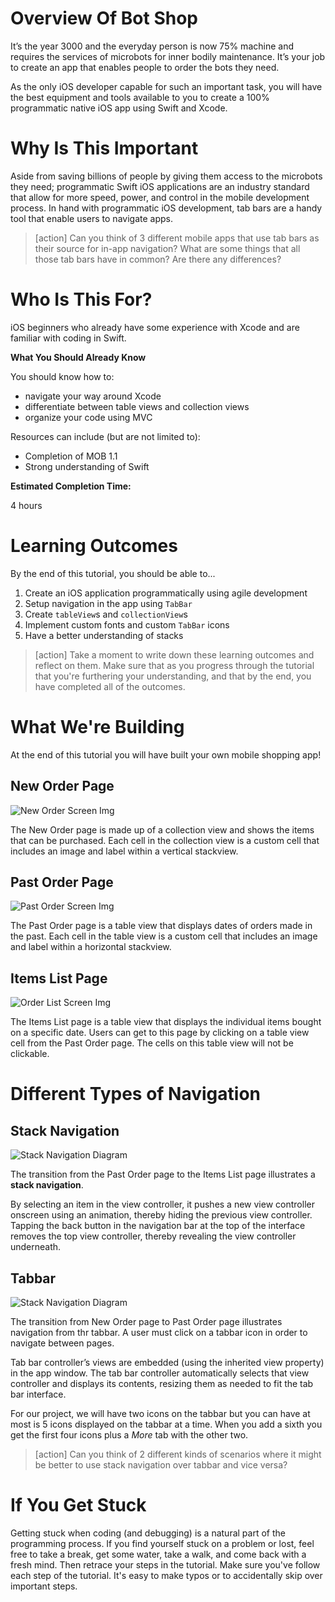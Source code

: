 # Overview Of Bot Shop

It’s the year 3000 and the everyday person is now 75% machine and requires the services of microbots for inner bodily maintenance. It’s your job to create an app that enables people to order the bots they need.

As the only iOS developer capable for such an important task, you will have the best equipment and tools available to you to create a 100% programmatic native iOS app using Swift and Xcode.

# Why Is This Important

Aside from saving billions of people by giving them access to the microbots they need; programmatic Swift iOS applications are an industry standard that allow for more speed, power, and control in the mobile development process. In hand with programmatic iOS development, tab bars are a handy tool that enable users to navigate apps.

> [action]
> Can you think of 3 different mobile apps that use tab bars as their source for in-app navigation? What are some things that all those tab bars have in common? Are there any differences?


# Who Is This For?

iOS beginners who already have some experience with Xcode and are familiar with coding in Swift.

**What You Should Already Know**

You should know how to:

- navigate your way around Xcode
- differentiate between table views and collection views
- organize your code using MVC

Resources can include (but are not limited to):

- Completion of MOB 1.1
- Strong understanding of Swift

**Estimated Completion Time:**

4 hours

# Learning Outcomes

By the end of this tutorial, you should be able to...

1. Create an iOS application programmatically using agile development
2. Setup navigation in the app using `TabBar`
3. Create `tableView`s and `collectionView`s
4. Implement custom fonts and custom `TabBar` icons
5. Have a better understanding of stacks


>[action]
> Take a moment to write down these learning outcomes and reflect on them. Make sure that as you progress through the tutorial that you're furthering your understanding, and that by the end, you have completed all of the outcomes.

# What We're Building

At the end of this tutorial you will have built your own mobile shopping app!

## New Order Page 
 
![New Order Screen Img](../assets/new-screen.png "Finished New Order Screen")

The New Order page is made up of a collection view and shows the items that can be purchased. Each cell in the collection view is a custom cell that includes an image and label within a vertical stackview.

## Past Order Page

![Past Order Screen Img](../assets/history-screen.png "Finished Past Order Screen")

The Past Order page is a table view that displays dates of orders made in the past. Each cell in the table view is a custom cell that includes an image and label within a horizontal stackview.

## Items List Page

![Order List Screen Img](../assets/order-list-screen.png "Finished List of Past Orders Screen")

The Items List page is a table view that displays the individual items bought on a specific date. Users can get to this page by clicking on a table view cell from the Past Order page. The cells on this table view will not be clickable.

# Different Types of Navigation

## Stack Navigation

![Stack Navigation Diagram](../assets/stack_navigation.png "Stack Navigation Diagram")


The transition from the Past Order page to the Items List page illustrates a **stack navigation**.

By selecting an item in the view controller, it pushes a new view controller onscreen using an animation, thereby hiding the previous view controller. Tapping the back button in the navigation bar at the top of the interface removes the top view controller, thereby revealing the view controller underneath.

## Tabbar

![Stack Navigation Diagram](../assets/tabbar.png "Stack Navigation Diagram")

The transition from New Order page to Past Order page illustrates navigation from thr tabbar. A user must click on a tabbar icon in order to navigate between pages.

Tab bar controller’s views are embedded (using the inherited view property) in the app window. The tab bar controller automatically selects that view controller and displays its contents, resizing them as needed to fit the tab bar interface.

For our project, we will have two icons on the tabbar but you can have at most is 5 icons displayed on the tabbar at a time. When you add a sixth you get the first four icons plus a <em>More</em> tab with the other two.

> [action]
> Can you think of 2 different kinds of scenarios where it might be better to use stack navigation over tabbar and vice versa?


<!-- # User Stories
User stories is a tool used in agile software development to capture a feature or task from the users perspective.

1. As a buyer, I want to see available microbots so that I can purchase the one I need
2. As a buyer, I want to see previous orders of microbots so that I can remember which ones I like and do not like
3. As a buyer, I want to be able to favorite the microbots I like so that I can easily find them next time -->


# If You Get Stuck
Getting stuck when coding (and debugging) is a natural part of the programming process. If you find yourself stuck on a problem or lost, feel free to take a break, get some water, take a walk, and come back with a fresh mind. Then retrace your steps in the tutorial. Make sure you've follow each step of the tutorial. It's easy to make typos or to accidentally skip over important steps.

